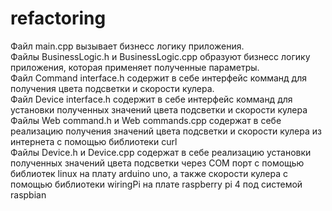 # refactoring
Файл main.cpp вызывает бизнесс логику приложения.
<br>
Файлы BusinessLogic.h и BusinessLogic.cpp образуют бизнесс логику приложения, которая применяет полученные параметры.
<br>
Файл Command interface.h содержит в себе интерфейс комманд для получения цвета подсветки и скорости кулера.
<br>
Файл Device interface.h содержит в себе интерфейс комманд для установки полученных значений цвета подсветки и скорости кулера
<br>
Файлы Web command.h и Web commands.cpp содержат в себе реализацию получения значений цвета подсветки и скорости кулера из интернета с помощью библиотеки curl
<br>
Файлы Device.h и Device.cpp содержат в себе реализацию установки полученных значений цвета подсветки  через COM порт с помощью библиотек linux на плату arduino uno, а также скорости кулера с помощью библиотеки wiringPi на плате raspberry pi 4 под системой raspbian
